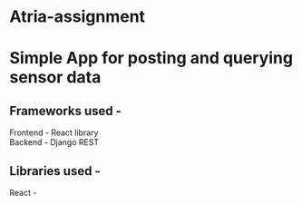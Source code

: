 # Atria-assignment

# Simple App for posting and querying sensor data

## Frameworks used - 
  Frontend - React library  
  Backend - Django REST
  
## Libraries used - 
  React - 
